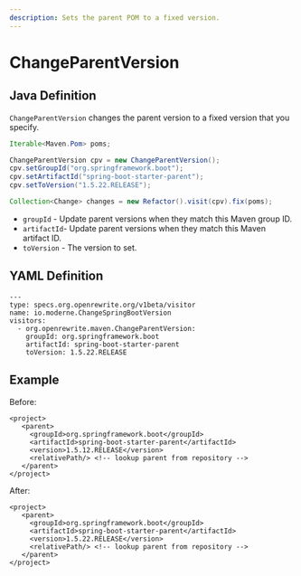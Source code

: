 ```yaml
---
description: Sets the parent POM to a fixed version.
---
```


# ChangeParentVersion

## Java Definition

`ChangeParentVersion` changes the parent version to a fixed version that you specify.

```java
Iterable<Maven.Pom> poms;

ChangeParentVersion cpv = new ChangeParentVersion();
cpv.setGroupId("org.springframework.boot");
cpv.setArtifactId("spring-boot-starter-parent");
cpv.setToVersion("1.5.22.RELEASE");

Collection<Change> changes = new Refactor().visit(cpv).fix(poms);
```

* `groupId` - Update parent versions when they match this Maven group ID.
* `artifactId`- Update parent versions when they match this Maven artifact ID.
* `toVersion` - The version to set.

## YAML Definition

```text
---
type: specs.org.openrewrite.org/v1beta/visitor
name: io.moderne.ChangeSpringBootVersion
visitors:
  - org.openrewrite.maven.ChangeParentVersion:
    groupId: org.springframework.boot
    artifactId: spring-boot-starter-parent
    toVersion: 1.5.22.RELEASE
```

## Example

Before:

```markup
<project>
   <parent>
     <groupId>org.springframework.boot</groupId>
     <artifactId>spring-boot-starter-parent</artifactId>
     <version>1.5.12.RELEASE</version>
     <relativePath/> <!-- lookup parent from repository -->
   </parent>
</project>
```

After:

```markup
<project>
   <parent>
     <groupId>org.springframework.boot</groupId>
     <artifactId>spring-boot-starter-parent</artifactId>
     <version>1.5.22.RELEASE</version>
     <relativePath/> <!-- lookup parent from repository -->
   </parent>
</project>
```

